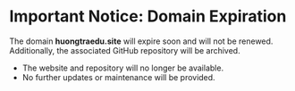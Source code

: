 # Important Notice: Domain Expiration

The domain **huongtraedu.site** will expire soon and will not be renewed. Additionally, the associated GitHub repository will be archived.

- The website and repository will no longer be available.
- No further updates or maintenance will be provided.
